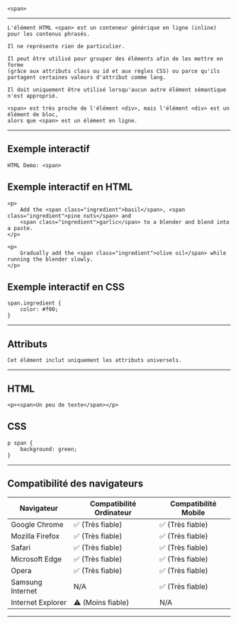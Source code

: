     <span>
---


    L'élément HTML <span> est un conteneur générique en ligne (inline) pour les contenus phrasés. 

    Il ne représente rien de particulier. 

    Il peut être utilisé pour grouper des éléments afin de les mettre en forme 
    (grâce aux attributs class ou id et aux règles CSS) ou parce qu'ils partagent certaines valeurs d'attribut comme lang.

    Il doit uniquement être utilisé lorsqu'aucun autre élément sémantique n'est approprié.

    <span> est très proche de l'élément <div>, mais l'élément <div> est un élément de bloc, 
    alors que <span> est un élément en ligne.

---


## **Exemple interactif**

    HTML Demo: <span>

## **Exemple interactif en HTML**

    <p>
        Add the <span class="ingredient">basil</span>, <span class="ingredient">pine nuts</span> and
        <span class="ingredient">garlic</span> to a blender and blend into a paste.
    </p>

    <p>
        Gradually add the <span class="ingredient">olive oil</span> while running the blender slowly.
    </p>


## **Exemple interactif en CSS**

    span.ingredient {
        color: #f00;
    }

---


## **Attributs**

    Cet élément inclut uniquement les attributs universels.


---



## HTML

    <p><span>Un peu de texte</span></p>


## CSS

    p span {
        background: green;
    }

---


## **Compatibilité des navigateurs**

| Navigateur          | Compatibilité Ordinateur | Compatibilité Mobile |
|---------------------|--------------------------|----------------------|
| Google Chrome       | ✅ (Très fiable)         | ✅ (Très fiable)     |
| Mozilla Firefox     | ✅ (Très fiable)         | ✅ (Très fiable)     |
| Safari              | ✅ (Très fiable)         | ✅ (Très fiable)     |
| Microsoft Edge      | ✅ (Très fiable)         | ✅ (Très fiable)     |
| Opera               | ✅ (Très fiable)         | ✅ (Très fiable)     |
| Samsung Internet    | N/A                      | ✅ (Très fiable)     |
| Internet Explorer   | ⚠️ (Moins fiable)        | N/A                  |

---